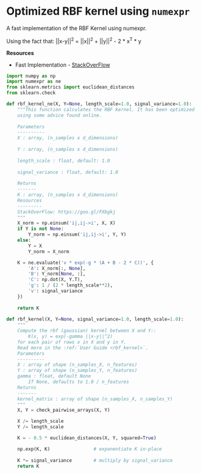 # Optimized RBF kernel using `numexpr`

A fast implementation of the RBF Kernel using numexpr.

Using the fact that: ||x-y||<sup>2</sup> = ||x||<sup>2</sup> + ||y||<sup>2</sup> - 2 * x<sup>T</sup> * y

**Resources**

* Fast Implementation - [StackOverFlow](https://stackoverflow.com/questions/47271662/what-is-the-fastest-way-to-compute-an-rbf-kernel-in-python)


```python
import numpy as np
import numexpr as ne
from sklearn.metrics import euclidean_distances
from sklearn.check

def rbf_kernel_ne(X, Y=None, length_scale=1.0, signal_variance=1.0):
    """This function calculates the RBF kernel. It has been optimized
    using some advice found online.
    
    Parameters
    ----------
    X : array, (n_samples x d_dimensions)
    
    Y : array, (n_samples x d_dimensions)
    
    length_scale : float, default: 1.0
    
    signal_variance : float, default: 1.0
    
    Returns
    -------
    K : array, (n_samples x d_dimensions)
    Resources
    ---------
    StackOverFlow: https://goo.gl/FXbgkj
    """
    X_norm = np.einsum('ij,ij->i', X, X)
    if Y is not None:
        Y_norm = np.einsum('ij,ij->i', Y, Y)
    else:
        Y = X
        Y_norm = X_norm

    K = ne.evaluate('v * exp(-g * (A + B - 2 * C))', {
        'A': X_norm[:, None],
        'B': Y_norm[None, :],
        'C': np.dot(X, Y.T),
        'g': 1 / (2 * length_scale**2),
        'v': signal_variance
    })
    
    return K
    
def rbf_kernel(X, Y=None, signal_variance=1.0, length_scale=1.0):
    """
    Compute the rbf (gaussian) kernel between X and Y::
        K(x, y) = exp(-gamma ||x-y||^2)
    for each pair of rows x in X and y in Y.
    Read more in the :ref:`User Guide <rbf_kernel>`.
    Parameters
    ----------
    X : array of shape (n_samples_X, n_features)
    Y : array of shape (n_samples_Y, n_features)
    gamma : float, default None
        If None, defaults to 1.0 / n_features
    Returns
    -------
    kernel_matrix : array of shape (n_samples_X, n_samples_Y)
    """
    X, Y = check_pairwise_arrays(X, Y)

    X /= length_scale
    Y /= length_scale

    K = - 0.5 * euclidean_distances(X, Y, squared=True)

    np.exp(K, K)                # exponentiate K in-place
    
    K *= signal_variance        # multiply by signal_variance
    return K

```